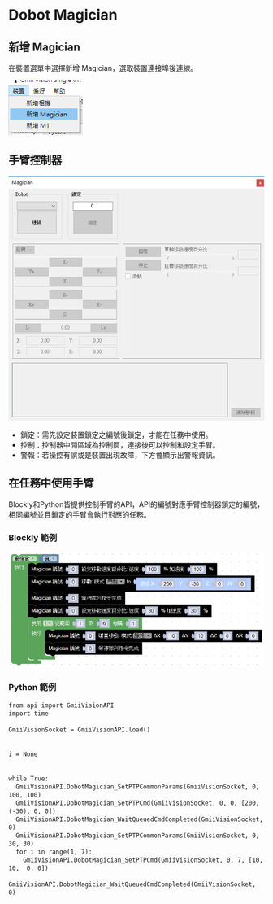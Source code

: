 # Dobot Magician

## 新增 Magician

在裝置選單中選擇新增 Magician，選取裝置連接埠後連線。

![](image/magician_new.png)

##	手臂控制器

![](image/magician_controller.png)

- 鎖定：需先設定裝置鎖定之編號後鎖定，才能在任務中使用。
- 控制：控制器中間區域為控制區，連接後可以控制和設定手臂。
- 警報：若操控有誤或是裝置出現故障，下方會顯示出警報資訊。

## 在任務中使用手臂

Blockly和Python皆提供控制手臂的API，API的編號對應手臂控制器鎖定的編號，相同編號並且鎖定的手臂會執行對應的任務。

### Blockly 範例

![](image/magician_example_blockly.png)

### Python 範例

```
from api import GmiiVisionAPI
import time

GmiiVisionSocket = GmiiVisionAPI.load()


i = None


while True:
  GmiiVisionAPI.DobotMagician_SetPTPCommonParams(GmiiVisionSocket, 0, 100, 100)
  GmiiVisionAPI.DobotMagician_SetPTPCmd(GmiiVisionSocket, 0, 0, [200, (-30), 0, 0])
  GmiiVisionAPI.DobotMagician_WaitQueuedCmdCompleted(GmiiVisionSocket, 0)
  GmiiVisionAPI.DobotMagician_SetPTPCommonParams(GmiiVisionSocket, 0, 30, 30)
  for i in range(1, 7):
    GmiiVisionAPI.DobotMagician_SetPTPCmd(GmiiVisionSocket, 0, 7, [10, 10,  0, 0])
    GmiiVisionAPI.DobotMagician_WaitQueuedCmdCompleted(GmiiVisionSocket, 0)
```
